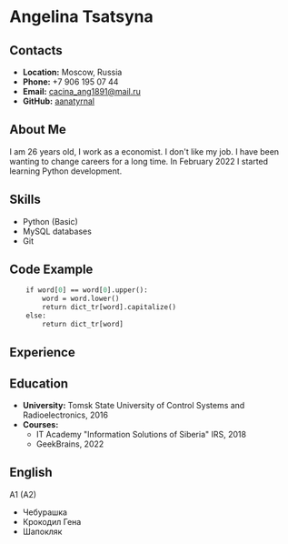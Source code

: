 # Angelina Tsatsyna

## Contacts

* **Location:** Moscow, Russia
* **Phone:** +7 906 195 07 44
* **Email:** cacina_ang1891@mail.ru
* **GitHub:** [aanatyrnal](https://github.com/aanatyrnal/)

## About Me
I am 26 years old, I work as a economist. 
I don't like my job. I have been wanting to change careers for a long time. In February 2022 I started learning Python development.

## Skills
* Python (Basic)
* MySQL databases
* Git

## Code Example
``` def num_translate(word):
    if word[0] == word[0].upper():
        word = word.lower()
        return dict_tr[word].capitalize()
    else:
        return dict_tr[word]
```

## Experience

## Education
* **University:** Tomsk State University of Control Systems and Radioelectronics, 2016
* **Courses:**
    * IT Academy "Information Solutions of Siberia" IRS, 2018
    * GeekBrains, 2022

## English
A1 (A2)

  <ul>
   <li>Чебурашка</li>
   <li>Крокодил Гена</li>
   <li>Шапокляк</li>
  </ul>